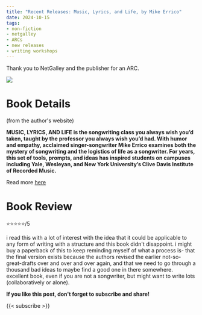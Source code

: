 ```yaml
---
title: "Recent Releases: Music, Lyrics, and Life, by Mike Errico"
date: 2024-10-15
tags: 
- non-fiction
- netgalley
- ARCs
- new releases
- writing workshops
---
```


Thank you to NetGalley and the publisher for an ARC.

![](https://errico.com/wp-content/uploads/2021/03/MusicLyricsAndLifeLARGE-768x1152.jpg)

# Book Details
(from the author's website)

**MUSIC, LYRICS, AND LIFE is the songwriting class you always wish you’d taken, taught by the professor you always wish you’d had. With humor and empathy, acclaimed singer-songwriter Mike Errico examines both the mystery of songwriting and the logistics of life as a songwriter. For years, this set of tools, prompts, and ideas has inspired students on campuses including Yale, Wesleyan, and New York University’s Clive Davis Institute of Recorded Music.**

Read more [here](https://errico.com/music-lyrics-and-life-a-book-by-mike-errico/)


# Book Review

⭐⭐⭐⭐⭐/5

i read this with a lot of interest with the idea that it could be applicable to any form of writing with a structure and this book didn't disappoint. i might buy a paperback of this to keep reminding myself of what a process is- that the final version exists because the authors revised the earlier not-so-great-drafts over and over and over again, and that we need to go through a thousand bad ideas to maybe find a good one in there somewhere. excellent book, even if you are not a songwriter, but might want to write lots (collaboratively or alone).   


**If you like this post, don't forget to subscribe and share!**

{{< subscribe >}}
